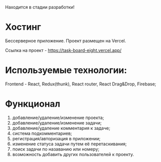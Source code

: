 Находится в стадии разработки!

# Хостинг

Бессерверное приложение. Проект размещен на Vercel.

Ссылка на проект - https://task-board-eight.vercel.app/

# Используемые технологии:

Frontend - React, Redux(thunk), React router, React Drag&Drop, Firebase;

# Функционал

1. добавление/удаление/изменение проекта;
2. добавление/удаление/изменение задачи;
3. добавление/удаление комментария к задаче;
4. система подкомментариев;
5. регистрация/авторизация в приложении;
6. изменение статуса задачи путем её перетаскивания;
7. поиск задачи по назаванию или номеру;
8. возможность добавить других пользователей к проекту.
